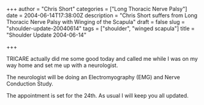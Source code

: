 +++
author = "Chris Short"
categories = ["Long Thoracic Nerve Palsy"]
date = 2004-06-14T17:38:00Z
description = "Chris Short suffers from Long Thoracic Nerve Palsy with Winging of the Scapula"
draft = false
slug = "shoulder-update-20040614"
tags = ["shoulder", "winged scapula"]
title = "Shoulder Update 2004-06-14"

+++

TRICARE actually did me some good today and called me while I was on my way home and set me up with a neurologist.

The neurologist will be doing an Electromyography (EMG) and Nerve Conduction Study.

The appointment is set for the 24th. As usual I will keep you all updated.